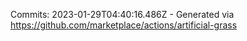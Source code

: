 Commits: 2023-01-29T04:40:16.486Z - Generated via https://github.com/marketplace/actions/artificial-grass
<br>
